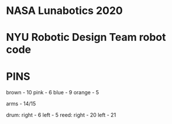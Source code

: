 # NASA Lunabotics 2020
# NYU Robotic Design Team robot code

# PINS

brown - 10
pink - 6
blue - 9
orange - 5

arms - 14/15

drum:
    right - 6
    left - 5
reed: 
    right - 20
    left - 21
